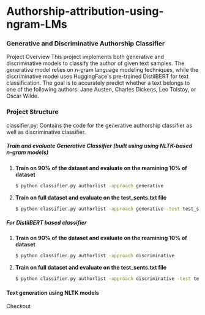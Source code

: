 # Authorship-attribution-using-ngram-LMs

### Generative and Discriminative Authorship Classifier
Project Overview
This project implements both generative and discriminative models to classify the author of given text samples. The generative model relies on n-gram language modeling techniques, while the discriminative model uses HuggingFace's pre-trained DistilBERT for text classification. The goal is to accurately predict whether a text belongs to one of the following authors: Jane Austen, Charles Dickens, Leo Tolstoy, or Oscar Wilde.

### Project Structure
classifier.py: Contains the code for the generative authorship classifier as well as discriminative classifier. 

##### Train and evaluate Generative Classifier (built using using NLTK-based n-gram models)
1. **Train on 90% of the dataset and evaluate on the reamining 10% of dataset**

   ```bash
   $ python classifier.py authorlist -approach generative
2. **Train on full dataset and evaluate on the test_sents.txt file**
   ```bash
   $ python classifier.py authorlist -approach generative -test test_sents.txt
   
##### For DistilBERT based classifier
1. **Train on 90% of the dataset and evaluate on the reamining 10% of dataset**

   ```bash
   $ python classifier.py authorlist -approach discriminative
2. **Train on full dataset and evaluate on the test_sents.txt file**
   ```bash
   $ python classifier.py authorlist -approach discriminative -test test_sents.txt

#### Text generation using NLTK models
Checkout 

